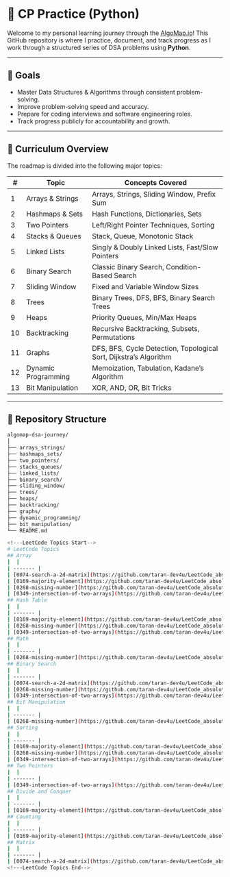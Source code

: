 # 🚀 CP Practice (Python)

Welcome to my personal learning journey through the [AlgoMap.io](https://algomap.io/)! This GitHub repository is where I practice, document, and track progress as I work through a structured series of DSA problems using **Python**.

---

## 🎯 Goals

- Master Data Structures & Algorithms through consistent problem-solving.
- Improve problem-solving speed and accuracy.
- Prepare for coding interviews and software engineering roles.
- Track progress publicly for accountability and growth.

---

## 🧠 Curriculum Overview

The roadmap is divided into the following major topics:

| # | Topic                     | Concepts Covered                                                  |
|---|---------------------------|--------------------------------------------------------------------|
| 1 | Arrays & Strings          | Arrays, Strings, Sliding Window, Prefix Sum                       |
| 2 | Hashmaps & Sets           | Hash Functions, Dictionaries, Sets                                |
| 3 | Two Pointers              | Left/Right Pointer Techniques, Sorting                             |
| 4 | Stacks & Queues           | Stack, Queue, Monotonic Stack                                     |
| 5 | Linked Lists              | Singly & Doubly Linked Lists, Fast/Slow Pointers                  |
| 6 | Binary Search             | Classic Binary Search, Condition-Based Search                     |
| 7 | Sliding Window            | Fixed and Variable Window Sizes                                   |
| 8 | Trees                     | Binary Trees, DFS, BFS, Binary Search Trees                       |
| 9 | Heaps                     | Priority Queues, Min/Max Heaps                                    |
|10 | Backtracking              | Recursive Backtracking, Subsets, Permutations                     |
|11 | Graphs                    | DFS, BFS, Cycle Detection, Topological Sort, Dijkstra’s Algorithm |
|12 | Dynamic Programming       | Memoization, Tabulation, Kadane’s Algorithm                       |
|13 | Bit Manipulation          | XOR, AND, OR, Bit Tricks                                          |

---

## 📂 Repository Structure

```bash
algomap-dsa-journey/
│
├── arrays_strings/
├── hashmaps_sets/
├── two_pointers/
├── stacks_queues/
├── linked_lists/
├── binary_search/
├── sliding_window/
├── trees/
├── heaps/
├── backtracking/
├── graphs/
├── dynamic_programming/
├── bit_manipulation/
└── README.md

<!---LeetCode Topics Start-->
# LeetCode Topics
## Array
|  |
| ------- |
| [0074-search-a-2d-matrix](https://github.com/taran-dev4u/LeetCode_absolute_Learning/tree/master/0074-search-a-2d-matrix) |
| [0169-majority-element](https://github.com/taran-dev4u/LeetCode_absolute_Learning/tree/master/0169-majority-element) |
| [0268-missing-number](https://github.com/taran-dev4u/LeetCode_absolute_Learning/tree/master/0268-missing-number) |
| [0349-intersection-of-two-arrays](https://github.com/taran-dev4u/LeetCode_absolute_Learning/tree/master/0349-intersection-of-two-arrays) |
## Hash Table
|  |
| ------- |
| [0169-majority-element](https://github.com/taran-dev4u/LeetCode_absolute_Learning/tree/master/0169-majority-element) |
| [0268-missing-number](https://github.com/taran-dev4u/LeetCode_absolute_Learning/tree/master/0268-missing-number) |
| [0349-intersection-of-two-arrays](https://github.com/taran-dev4u/LeetCode_absolute_Learning/tree/master/0349-intersection-of-two-arrays) |
## Math
|  |
| ------- |
| [0268-missing-number](https://github.com/taran-dev4u/LeetCode_absolute_Learning/tree/master/0268-missing-number) |
## Binary Search
|  |
| ------- |
| [0074-search-a-2d-matrix](https://github.com/taran-dev4u/LeetCode_absolute_Learning/tree/master/0074-search-a-2d-matrix) |
| [0268-missing-number](https://github.com/taran-dev4u/LeetCode_absolute_Learning/tree/master/0268-missing-number) |
| [0349-intersection-of-two-arrays](https://github.com/taran-dev4u/LeetCode_absolute_Learning/tree/master/0349-intersection-of-two-arrays) |
## Bit Manipulation
|  |
| ------- |
| [0268-missing-number](https://github.com/taran-dev4u/LeetCode_absolute_Learning/tree/master/0268-missing-number) |
## Sorting
|  |
| ------- |
| [0169-majority-element](https://github.com/taran-dev4u/LeetCode_absolute_Learning/tree/master/0169-majority-element) |
| [0268-missing-number](https://github.com/taran-dev4u/LeetCode_absolute_Learning/tree/master/0268-missing-number) |
| [0349-intersection-of-two-arrays](https://github.com/taran-dev4u/LeetCode_absolute_Learning/tree/master/0349-intersection-of-two-arrays) |
## Two Pointers
|  |
| ------- |
| [0349-intersection-of-two-arrays](https://github.com/taran-dev4u/LeetCode_absolute_Learning/tree/master/0349-intersection-of-two-arrays) |
## Divide and Conquer
|  |
| ------- |
| [0169-majority-element](https://github.com/taran-dev4u/LeetCode_absolute_Learning/tree/master/0169-majority-element) |
## Counting
|  |
| ------- |
| [0169-majority-element](https://github.com/taran-dev4u/LeetCode_absolute_Learning/tree/master/0169-majority-element) |
## Matrix
|  |
| ------- |
| [0074-search-a-2d-matrix](https://github.com/taran-dev4u/LeetCode_absolute_Learning/tree/master/0074-search-a-2d-matrix) |
<!---LeetCode Topics End-->